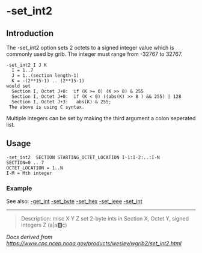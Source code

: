 # -set_int2

## Introduction

The -set_int2 option sets 2 octets to a
signed integer value which is commonly used by grib.
The integer must range from -32767 to 32767.

```
-set_int2 I J K
  I = 1..7
  J = 1..(section length-1)
  K = -(2**15-1) .. (2**15-1)
would set
  Section I, Octet J+0:  if (K >= 0) (K >> 8) & 255
  Section I, Octet J+0:  if (K < 0) ((abs(K) >> 8 ) && 255) | 128
  Section I, Octet J+3:   abs(K) & 255;
 The above is using C syntax.
```

Multiple integers can be set by making the third argument a colon seperated list.

## Usage

```
-set_int2  SECTION STARTING_OCTET_LOCATION I-1:I-2:..:I-N
SECTION=0 .. 7
OCTET_LOCATION = 1..N
I-M = Mth integer
```

### Example

See also:
[-get_int](get_int.md)
[-set_byte](set_byte.md)
[-set_hex](set_hex.md)
[-set_ieee](set_ieee.md)
[-set_int](set_int.md)

---

> Description: misc X Y Z set 2-byte ints in Section X, Octet Y, signed integers Z (a|a:b:c)

_Docs derived from <https://www.cpc.ncep.noaa.gov/products/wesley/wgrib2/set_int2.html>_
